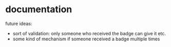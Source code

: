 # documentation
future ideas: 
- sort of validation: only someone who received the badge can give it etc.
- some kind of mechanism if someone received a badge multiple times
